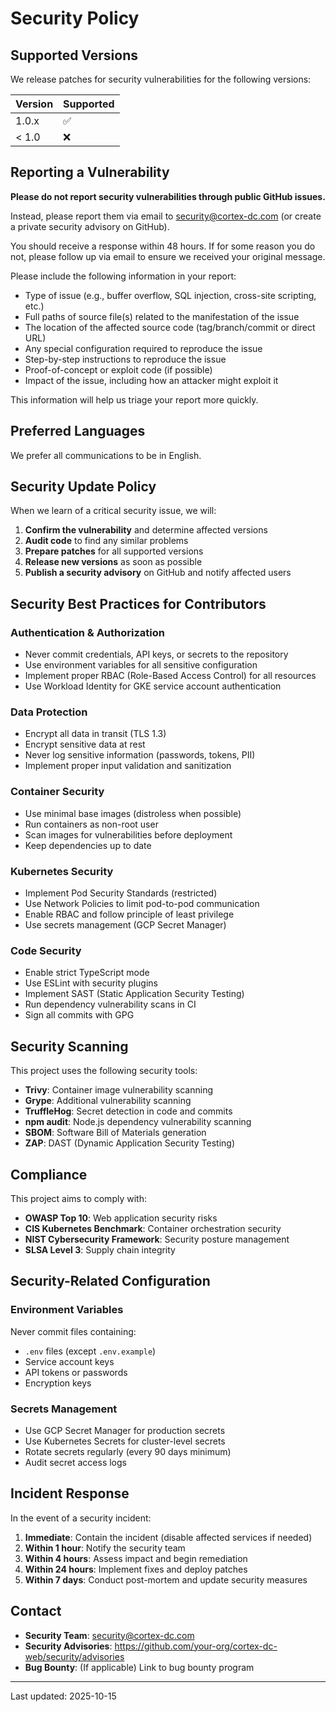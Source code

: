 # Security Policy

## Supported Versions

We release patches for security vulnerabilities for the following versions:

| Version | Supported          |
| ------- | ------------------ |
| 1.0.x   | :white_check_mark: |
| < 1.0   | :x:                |

## Reporting a Vulnerability

**Please do not report security vulnerabilities through public GitHub issues.**

Instead, please report them via email to security@cortex-dc.com (or create a private security advisory on GitHub).

You should receive a response within 48 hours. If for some reason you do not, please follow up via email to ensure we received your original message.

Please include the following information in your report:

- Type of issue (e.g., buffer overflow, SQL injection, cross-site scripting, etc.)
- Full paths of source file(s) related to the manifestation of the issue
- The location of the affected source code (tag/branch/commit or direct URL)
- Any special configuration required to reproduce the issue
- Step-by-step instructions to reproduce the issue
- Proof-of-concept or exploit code (if possible)
- Impact of the issue, including how an attacker might exploit it

This information will help us triage your report more quickly.

## Preferred Languages

We prefer all communications to be in English.

## Security Update Policy

When we learn of a critical security issue, we will:

1. **Confirm the vulnerability** and determine affected versions
2. **Audit code** to find any similar problems
3. **Prepare patches** for all supported versions
4. **Release new versions** as soon as possible
5. **Publish a security advisory** on GitHub and notify affected users

## Security Best Practices for Contributors

### Authentication & Authorization
- Never commit credentials, API keys, or secrets to the repository
- Use environment variables for all sensitive configuration
- Implement proper RBAC (Role-Based Access Control) for all resources
- Use Workload Identity for GKE service account authentication

### Data Protection
- Encrypt all data in transit (TLS 1.3)
- Encrypt sensitive data at rest
- Never log sensitive information (passwords, tokens, PII)
- Implement proper input validation and sanitization

### Container Security
- Use minimal base images (distroless when possible)
- Run containers as non-root user
- Scan images for vulnerabilities before deployment
- Keep dependencies up to date

### Kubernetes Security
- Implement Pod Security Standards (restricted)
- Use Network Policies to limit pod-to-pod communication
- Enable RBAC and follow principle of least privilege
- Use secrets management (GCP Secret Manager)

### Code Security
- Enable strict TypeScript mode
- Use ESLint with security plugins
- Implement SAST (Static Application Security Testing)
- Run dependency vulnerability scans in CI
- Sign all commits with GPG

## Security Scanning

This project uses the following security tools:

- **Trivy**: Container image vulnerability scanning
- **Grype**: Additional vulnerability scanning
- **TruffleHog**: Secret detection in code and commits
- **npm audit**: Node.js dependency vulnerability scanning
- **SBOM**: Software Bill of Materials generation
- **ZAP**: DAST (Dynamic Application Security Testing)

## Compliance

This project aims to comply with:

- **OWASP Top 10**: Web application security risks
- **CIS Kubernetes Benchmark**: Container orchestration security
- **NIST Cybersecurity Framework**: Security posture management
- **SLSA Level 3**: Supply chain integrity

## Security-Related Configuration

### Environment Variables
Never commit files containing:
- `.env` files (except `.env.example`)
- Service account keys
- API tokens or passwords
- Encryption keys

### Secrets Management
- Use GCP Secret Manager for production secrets
- Use Kubernetes Secrets for cluster-level secrets
- Rotate secrets regularly (every 90 days minimum)
- Audit secret access logs

## Incident Response

In the event of a security incident:

1. **Immediate**: Contain the incident (disable affected services if needed)
2. **Within 1 hour**: Notify the security team
3. **Within 4 hours**: Assess impact and begin remediation
4. **Within 24 hours**: Implement fixes and deploy patches
5. **Within 7 days**: Conduct post-mortem and update security measures

## Contact

- **Security Team**: security@cortex-dc.com
- **Security Advisories**: https://github.com/your-org/cortex-dc-web/security/advisories
- **Bug Bounty**: (If applicable) Link to bug bounty program

---

Last updated: 2025-10-15

